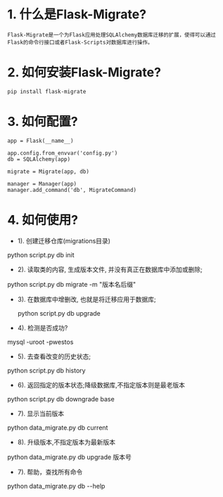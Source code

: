 # 1.  什么是Flask-Migrate?
    Flask-Migrate是一个为Flask应用处理SQLAlchemy数据库迁移的扩展，使得可以通过Flask的命令行接口或者Flask-Scripts对数据库进行操作。


# 2. 如何安装Flask-Migrate?

```
pip install flask-migrate
```


# 3. 如何配置?

```
app = Flask(__name__)

app.config.from_envvar('config.py')
db = SQLAlchemy(app) 

migrate = Migrate(app, db)

manager = Manager(app)
manager.add_command('db', MigrateCommand)

```




# 4. 如何使用?

- 1). 创建迁移仓库(migrations目录)

python script.py  db init

- 2). 读取类的内容, 生成版本文件,  并没有真正在数据库中添加或删除;

python  script.py  db migrate -m "版本名后缀"

- 3). 在数据库中增删改, 也就是将迁移应用于数据库;

    python script.py  db upgrade

- 4). 检测是否成功?

mysql -uroot -pwestos

- 5). 去查看改变的历史状态;

python script.py  db history

- 6). 返回指定的版本状态;降级数据库,不指定版本则是最老版本

python script.py  db downgrade  base

- 7). 显示当前版本

python data_migrate.py db current 

- 8). 升级版本,不指定版本为最新版本

python data_migrate.py db upgrade 版本号

- 7). 帮助，查找所有命令

python data_migrate.py db --help 

